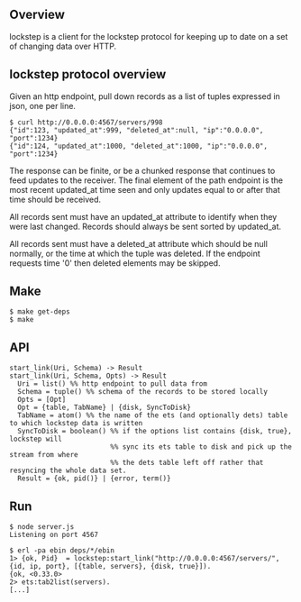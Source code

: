 ## Overview

lockstep is a client for the lockstep protocol for keeping up to date on a set of changing data over HTTP.

## lockstep protocol overview

Given an http endpoint, pull down records as a list of tuples expressed in json, one per line. 

    $ curl http://0.0.0.0:4567/servers/998
    {"id":123, "updated_at":999, "deleted_at":null, "ip":"0.0.0.0", "port":1234}
    {"id":124, "updated_at":1000, "deleted_at":1000, "ip":"0.0.0.0", "port":1234}

The response can be finite, or be a chunked response that continues to feed updates to the receiver.  The final element of the path endpoint is the most recent updated_at time seen and only updates equal to or after that time should be received.

All records sent must have an updated_at attribute to identify when they were last changed.  Records should always be sent sorted by updated_at.

All records sent must have a deleted_at attribute which should be null normally, or the time at which the tuple was deleted.  If the endpoint requests time '0' then deleted elements may be skipped.

## Make

    $ make get-deps
    $ make

## API

    start_link(Uri, Schema) -> Result
    start_link(Uri, Schema, Opts) -> Result
      Uri = list() %% http endpoint to pull data from
      Schema = tuple() %% schema of the records to be stored locally
      Opts = [Opt]
      Opt = {table, TabName} | {disk, SyncToDisk} 
      TabName = atom() %% the name of the ets (and optionally dets) table to which lockstep data is written
      SyncToDisk = boolean() %% if the options list contains {disk, true}, lockstep will
                             %% sync its ets table to disk and pick up the stream from where
                             %% the dets table left off rather that resyncing the whole data set.
      Result = {ok, pid()} | {error, term()}

## Run

    $ node server.js
    Listening on port 4567

    $ erl -pa ebin deps/*/ebin
    1> {ok, Pid}  = lockstep:start_link("http://0.0.0.0:4567/servers/", {id, ip, port}, [{table, servers}, {disk, true}]).
    {ok, <0.33.0>
    2> ets:tab2list(servers).
    [...]
